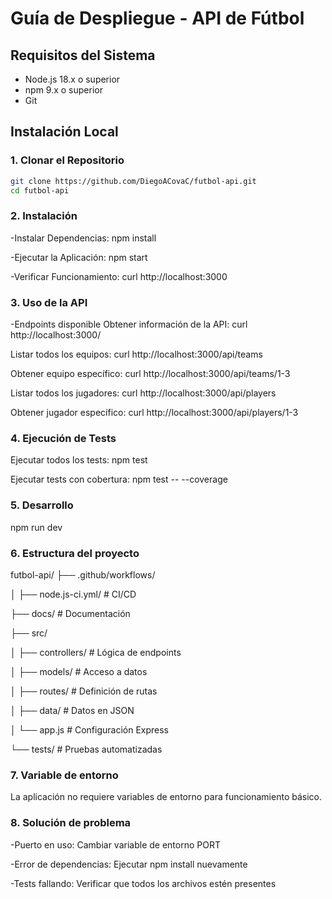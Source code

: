 # Guía de Despliegue - API de Fútbol 

## Requisitos del Sistema
- Node.js 18.x o superior
- npm 9.x o superior
- Git

## Instalación Local

### 1. Clonar el Repositorio
```bash
git clone https://github.com/DiegoACovaC/futbol-api.git
cd futbol-api
```

### 2. Instalación

-Instalar Dependencias:
 npm install
 
 -Ejecutar la Aplicación:
 npm start
 
 -Verificar Funcionamiento:
 curl http://localhost:3000
 
### 3. Uso de la API
-Endpoints disponible
Obtener información de la API:
curl http://localhost:3000/

Listar todos los equipos:
curl http://localhost:3000/api/teams

Obtener equipo específico:
curl http://localhost:3000/api/teams/1-3

Listar todos los jugadores:
curl http://localhost:3000/api/players

Obtener jugador específico:
curl http://localhost:3000/api/players/1-3

### 4. Ejecución de Tests
Ejecutar todos los tests:
npm test

Ejecutar tests con cobertura:
npm test -- --coverage

### 5. Desarrollo
npm run dev

### 6. Estructura del proyecto

 futbol-api/
├── .github/workflows/

│   ├── node.js-ci.yml/   # CI/CD

├── docs/               # Documentación

├── src/

│   ├── controllers/     # Lógica de endpoints

│   ├── models/          # Acceso a datos

│   ├── routes/          # Definición de rutas

│   ├── data/           # Datos en JSON

│   └── app.js          # Configuración Express

└──  tests/              # Pruebas automatizadas

### 7. Variable de entorno 

La aplicación no requiere variables de entorno para funcionamiento básico.

### 8. Solución de problema 

-Puerto en uso: Cambiar variable de entorno PORT

-Error de dependencias: Ejecutar npm install nuevamente

-Tests fallando: Verificar que todos los archivos estén presentes
